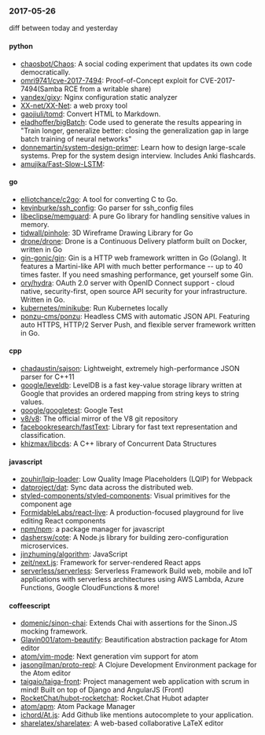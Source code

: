 ### 2017-05-26
diff between today and yesterday

#### python
* [chaosbot/Chaos](https://github.com/chaosbot/Chaos): A social coding experiment that updates its own code democratically.
* [omri9741/cve-2017-7494](https://github.com/omri9741/cve-2017-7494): Proof-of-Concept exploit for CVE-2017-7494(Samba RCE from a writable share)
* [yandex/gixy](https://github.com/yandex/gixy): Nginx configuration static analyzer
* [XX-net/XX-Net](https://github.com/XX-net/XX-Net): a web proxy tool
* [gaojiuli/tomd](https://github.com/gaojiuli/tomd): Convert HTML to Markdown.
* [eladhoffer/bigBatch](https://github.com/eladhoffer/bigBatch): Code used to generate the results appearing in "Train longer, generalize better: closing the generalization gap in large batch training of neural networks"
* [donnemartin/system-design-primer](https://github.com/donnemartin/system-design-primer): Learn how to design large-scale systems. Prep for the system design interview. Includes Anki flashcards.
* [amujika/Fast-Slow-LSTM](https://github.com/amujika/Fast-Slow-LSTM): 

#### go
* [elliotchance/c2go](https://github.com/elliotchance/c2go):  A tool for converting C to Go.
* [kevinburke/ssh_config](https://github.com/kevinburke/ssh_config): Go parser for ssh_config files
* [libeclipse/memguard](https://github.com/libeclipse/memguard): A pure Go library for handling sensitive values in memory.
* [tidwall/pinhole](https://github.com/tidwall/pinhole): 3D Wireframe Drawing Library for Go
* [drone/drone](https://github.com/drone/drone): Drone is a Continuous Delivery platform built on Docker, written in Go
* [gin-gonic/gin](https://github.com/gin-gonic/gin): Gin is a HTTP web framework written in Go (Golang). It features a Martini-like API with much better performance -- up to 40 times faster. If you need smashing performance, get yourself some Gin.
* [ory/hydra](https://github.com/ory/hydra): OAuth 2.0 server with OpenID Connect support - cloud native, security-first, open source API security for your infrastructure. Written in Go.
* [kubernetes/minikube](https://github.com/kubernetes/minikube): Run Kubernetes locally
* [ponzu-cms/ponzu](https://github.com/ponzu-cms/ponzu): Headless CMS with automatic JSON API. Featuring auto HTTPS, HTTP/2 Server Push, and flexible server framework written in Go.

#### cpp
* [chadaustin/sajson](https://github.com/chadaustin/sajson): Lightweight, extremely high-performance JSON parser for C++11
* [google/leveldb](https://github.com/google/leveldb): LevelDB is a fast key-value storage library written at Google that provides an ordered mapping from string keys to string values.
* [google/googletest](https://github.com/google/googletest): Google Test
* [v8/v8](https://github.com/v8/v8): The official mirror of the V8 git repository
* [facebookresearch/fastText](https://github.com/facebookresearch/fastText): Library for fast text representation and classification.
* [khizmax/libcds](https://github.com/khizmax/libcds): A C++ library of Concurrent Data Structures

#### javascript
* [zouhir/lqip-loader](https://github.com/zouhir/lqip-loader): Low Quality Image Placeholders (LQIP) for Webpack
* [datproject/dat](https://github.com/datproject/dat):  Sync data across the distributed web.
* [styled-components/styled-components](https://github.com/styled-components/styled-components): Visual primitives for the component age 
* [FormidableLabs/react-live](https://github.com/FormidableLabs/react-live): A production-focused playground for live editing React components
* [npm/npm](https://github.com/npm/npm): a package manager for javascript
* [dashersw/cote](https://github.com/dashersw/cote): A Node.js library for building zero-configuration microservices.
* [jinzhuming/algorithm](https://github.com/jinzhuming/algorithm):  JavaScript 
* [zeit/next.js](https://github.com/zeit/next.js): Framework for server-rendered React apps
* [serverless/serverless](https://github.com/serverless/serverless): Serverless Framework  Build web, mobile and IoT applications with serverless architectures using AWS Lambda, Azure Functions, Google CloudFunctions & more! 

#### coffeescript
* [domenic/sinon-chai](https://github.com/domenic/sinon-chai): Extends Chai with assertions for the Sinon.JS mocking framework.
* [Glavin001/atom-beautify](https://github.com/Glavin001/atom-beautify):  Beautification abstraction package for Atom editor
* [atom/vim-mode](https://github.com/atom/vim-mode): Next generation vim support for atom
* [jasongilman/proto-repl](https://github.com/jasongilman/proto-repl): A Clojure Development Environment package for the Atom editor
* [taigaio/taiga-front](https://github.com/taigaio/taiga-front): Project management web application with scrum in mind! Built on top of Django and AngularJS (Front)
* [RocketChat/hubot-rocketchat](https://github.com/RocketChat/hubot-rocketchat): Rocket.Chat Hubot adapter
* [atom/apm](https://github.com/atom/apm): Atom Package Manager
* [ichord/At.js](https://github.com/ichord/At.js): Add Github like mentions autocomplete to your application.
* [sharelatex/sharelatex](https://github.com/sharelatex/sharelatex): A web-based collaborative LaTeX editor
